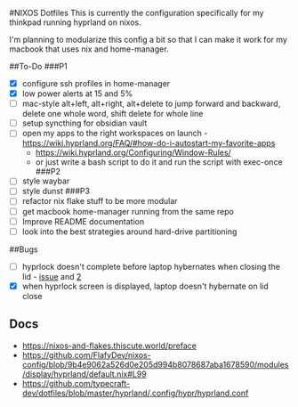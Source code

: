 #NIXOS Dotfiles
This is currently the configuration specifically for my thinkpad running hyprland on nixos.

I'm planning to modularize this config a bit so that I can make it work for my macbook that uses nix and home-manager.

##To-Do
###P1
- [x] configure ssh profiles in home-manager
- [x] low power alerts at 15 and 5%
- [ ] mac-style alt+left, alt+right, alt+delete to jump forward and backward, delete one whole word, shift delete for whole line
- [ ] setup syncthing for obsidian vault
- [ ] open my apps to the right workspaces on launch - https://wiki.hyprland.org/FAQ/#how-do-i-autostart-my-favorite-apps
  - https://wiki.hyprland.org/Configuring/Window-Rules/
  - or just write a bash script to do it and run the script with exec-once
###P2
- [ ] style waybar
- [ ] style dunst
###P3
- [ ] refactor nix flake stuff to be more modular
- [ ] get macbook home-manager running from the same repo
- [ ] Improve README documentation
- [ ] look into the best strategies around hard-drive partitioning

##Bugs
- [ ] hyprlock doesn't complete before laptop hybernates when closing the lid - [issue](https://github.com/hyprwm/hyprlock/issues/633) and [2](https://github.com/hyprwm/hyprlock/issues/547)
- [x] when hyprlock screen is displayed, laptop doesn't hybernate on lid close

## Docs
- https://nixos-and-flakes.thiscute.world/preface
- https://github.com/FlafyDev/nixos-config/blob/9b4e9062a526d0e205d994b8078687aba1678590/modules/display/hyprland/default.nix#L99
- https://github.com/typecraft-dev/dotfiles/blob/master/hyprland/.config/hypr/hyprland.conf


